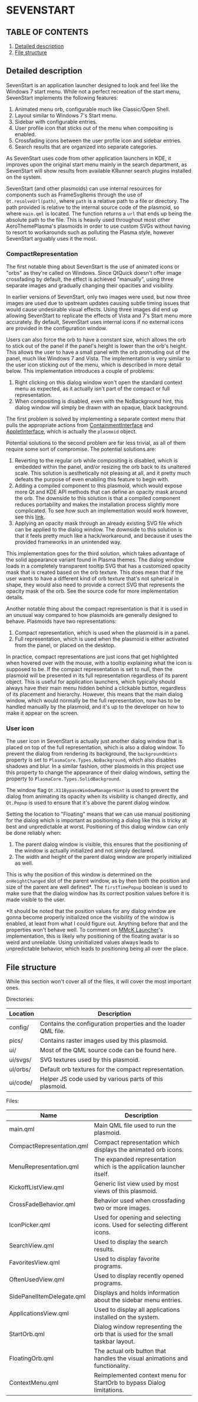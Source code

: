 # SEVENSTART

## TABLE OF CONTENTS
1. [Detailed description](#description)
2. [File structure](#files)

## Detailed description <a name="description"></a>

SevenStart is an application launcher designed to look and feel like the Windows 7 start menu. While not a perfect recreation of the start menu, SevenStart implements the following features:

1. Animated menu orb, configurable much like Classic/Open Shell.
2. Layout similar to Windows 7's Start menu.
3. Sidebar with configurable entries.
4. User profile icon that sticks out of the menu when compositing is enabled.
5. Crossfading icons between the user profile icon and sidebar entries.
6. Search results that are organized into separate categories.

As SevenStart uses code from other application launchers in KDE, it improves upon the original start menu mainly in the search department, as SevenStart will show results from available KRunner search plugins installed on the system.

SevenStart (and other plasmoids) can use internal resources for components such as FrameSvgItems through the use of ```Qt.resolveUrl(path)```, where ```path``` is a relative path to a file or directory. The path provided is relative to the internal source code of the plasmoid, so where ```main.qml``` is located. The function returns a ```url``` that ends up being the absolute path to the file.
This is heavily used throughout most other AeroThemePlasma's plasmoids in order to use custom SVGs without having to resort to workarounds such as polluting the Plasma style, however SevenStart arguably uses it the most.

### CompactRepresentation

The first notable thing about SevenStart is the use of animated icons or "orbs" as they're called on Windows. Since QtQuick doesn't offer image crossfading by default, the effect is achieved "manually", using three separate images and gradually changing their opacities and visibility.

In earlier versions of SevenStart, only two images were used, but now three images are used due to upstream updates causing subtle timing issues that would cause undesirable visual effects. Using three images did end up allowing SevenStart to replicate the effects of Vista and 7's Start menu more accurately. By default, SevenStart uses internal icons if no external icons are provided in the configuration window.

Users can also force the orb to have a constant size, which allows the orb to stick out of the panel if the panel's height is lower than the orb's height. This allows the user to have a small panel with the orb protruding out of the panel, much like Windows 7 and Vista. The implementation is very similar to the user icon sticking out of the menu, which is described in more detail below. This implementation introduces a couple of problems:

1. Right clicking on this dialog window won't open the standard context menu as expected, as it actually isn't part of the compact or full representation.
2. When compositing is disabled, even with the NoBackground hint, this dialog window will simply be drawn with an opaque, black background.

The first problem is solved by implementing a separate context menu that pulls the appropriate actions from [ContainmentInterface](https://api.kde.org/frameworks/plasma-framework/html/classContainmentInterface.html) and [AppletInterface](https://api.kde.org/frameworks/plasma-framework/html/classAppletInterface.html), which is actually the ```plasmoid``` object.

Potential solutions to the second problem are far less trivial, as all of them require some sort of compromise. The potential solutions are:

1. Reverting to the regular orb while compositing is disabled, which is embedded within the panel, and/or resizing the orb back to its unaltered scale. This solution is aesthetically not pleasing at all, and it pretty much defeats the purpose of even enabling this feature to begin with.
2. Adding a compiled component to this plasmoid, which would expose more Qt and KDE API methods that can define an opacity mask around the orb. The downside to this solution is that a compiled component reduces portability and makes the installation process slightly more complicated. To see how such an implementation would work however, see this [link](https://github.com/ryanmcalister/donutwindow).
3. Applying an opacity mask through an already existing SVG file which can be applied to the dialog window. The downside to this solution is that it feels pretty much like a hack/workaround, and because it uses the provided frameworks in an unintended way.

This implementation goes for the third solution, which takes advantage of the solid appearance variant found in Plasma themes. The dialog window loads in a completely transparent tooltip SVG that has a customized opacity mask that is created based on the orb texture. This does mean that if the user wants to have a different kind of orb texture that's not spherical in shape, they would also need to provide a correct SVG that represents the opacity mask of the orb. See the source code for more implementation details.

Another notable thing about the compact representation is that it is used in an unusual way compared to how plasmoids are generally designed to behave. Plasmoids have two representations:

1. Compact representation, which is used when the plasmoid is in a panel.
2. Full representation, which is used when the plasmoid is either activated from the panel, or placed on the desktop.

In practice, compact representations are just icons that get highlighted when hovered over with the mouse, with a tooltip explaining what the icon is supposed to be.
If the compact representation is set to null, then the plasmoid will be presented in its full representation regardless of its parent object. This is useful for application launchers, which typically should always have their main menu hidden behind a clickable button, regardless of its placement and hierarchy. However, this means that the main dialog window, which would normally be the full representation, now has to be handled manually by the plasmoid, and it's up to the developer on how to make it appear on the screen.

### User icon

The user icon in SevenStart is actually just another dialog window that is placed on top of the full representation, which is also a dialog window. To prevent the dialog from rendering its background, the ```backgroundHints``` property is set to ```PlasmaCore.Types.NoBackground```, which also disables shadows and blur. In a similar fashion, other plasmoids in this project use this property to change the appearance of their dialog windows, setting the property to ```PlasmaCore.Types.SolidBackground```.

The window flag ```Qt.X11BypassWindowManagerHint``` is used to prevent the dialog from animating its opacity when its visibility is changed directly, and ```Qt.Popup``` is used to ensure that it's
above the parent dialog window.

Setting the location to "Floating" means that we can use manual positioning for the dialog
which is important as positioning a dialog like this is tricky at best and unpredictable
at worst. Positioning of this dialog window can only be done reliably when:

1. The parent dialog window is visible, this ensures that the positioning of the window is actually initialized and not simply declared.
2. The width and height of the parent dialog window are properly initialized as well.

This is why the position of this window is determined on the ```onHeightChanged``` slot of the
parent window, as by then both the position and size of the parent are well defined*.
The ```firstTimePopup``` boolean is used to make sure that the dialog window has its correct position values before it is made visible to the user.

*It should be noted that the position values for any dialog window are gonna become
properly initialized once the visibility of the window is enabled, at least from what
I could figure out. Anything before that and the properties won't behave well. To comment on [MMcK Launcher](https://store.kde.org/p/1720532)'s implementation, this is likely why positioning of the floating
avatar is so weird and unreliable. Using uninitialized values always leads to
unpredictable behavior, which leads to positioning being all over the place.

## File structure <a name="files"></a>

While this section won't cover all of the files, it will cover the most important ones.

Directories:

|Location|Description|
|--------|-----------|
|config/ |Contains the configuration properties and the loader QML file.|
|pics/   |Contains raster images used by this plasmoid.|
|ui/     |Most of the QML source code can be found here.|
|ui/svgs/|SVG textures used by this plasmoid.|
|ui/orbs/|Default orb textures for the compact representation.|
|ui/code/|Helper JS code used by various parts of this plasmoid.|

Files:

|Name|Description|
|----|-----------|
|main.qml|Main QML file used to run the plasmoid.|
|CompactRepresentation.qml|Compact representation which displays the animated orb icons.|
|MenuRepresentation.qml|The expanded representation which is the application launcher itself.|
|KickoffListView.qml|Generic list view used by most views of this plasmoid.|
|CrossFadeBehavior.qml|Behavior used when crossfading two or more images.|
|IconPicker.qml|Used for opening and selecting icons. Used for selecting different icons.|
|SearchView.qml|Used to display the search results.|
|FavoritesView.qml|Used to display favorite programs.|
|OftenUsedView.qml|Used to display recently opened programs.|
|SidePanelItemDelegate.qml|Displays and holds information about the sidebar menu entries.|
|ApplicationsView.qml|Used to display all applications installed on the system.|
|StartOrb.qml|Dialog window representing the orb that is used for the small taskbar layout.|
|FloatingOrb.qml|The actual orb button that handles the visual animations and functionality.|
|ContextMenu.qml|Reimplemented context menu for StartOrb to bypass Dialog limitations.|
